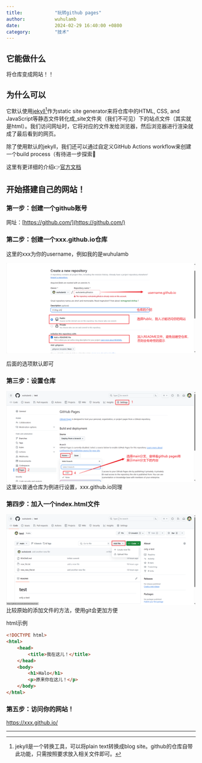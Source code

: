 ```yaml
---
title:            "玩转github pages"
author:           wuhulamb
date:             2024-02-29 16:40:00 +0800
category:         "技术"
---
```


## 它能做什么

将仓库变成网站！！

## 为什么可以

它默认使用[jekyll](https://jekyllrb.com/)[^1]作为static site generator来将仓库中的HTML, CSS, and JavaScript等静态文件转化成_site文件夹（我们不可见）下的站点文件（其实就是html）。我们访问网址时，它将对应的文件发给浏览器，然后浏览器进行渲染就成了最后看到的网页。

除了使用默认的jekyll，我们还可以通过自定义GitHub Actions workflow来创建一个build process（有待进一步探索:eyes:

这里有更详细的介绍:point_right:[官方文档](https://docs.github.com/en/pages/getting-started-with-github-pages/about-github-pages)

## 开始搭建自己的网站！

### 第一步：创建一个github账号
网址：[https://github.com/](https://github.com/)

### 第二步：创建一个xxx.github.io仓库

这里的xxx为你的username，例如我的是wuhulamb

![github-create-a-repository.png](/media/image/2024/02/github-create-a-repository.png)

后面的选项默认即可

### 第三步：设置仓库

![github-pages-setting.png](/media/image/2024/02/github-pages-setting.png)  
这里以普通仓库为例进行设置，xxx.github.io同理

### 第四步：加入一个index.html文件

![github-add-file.png](/media/image/2024/02/github-add-file.png)  
比较原始的添加文件的方法，使用git会更加方便

html示例

```html
<!DOCTYPE html>
<html>
    <head>
        <title>我在这儿！</title>
    </head>
    <body>
        <h1>Halo</h1>
        <p>原来你在这儿！</p>
    </body>
</html>
```

### 第五步：访问你的网站！

https://xxx.github.io/

---

[^1]: jekyll是一个转换工具，可以将plain text转换成blog site。github的仓库自带此功能，只需按照要求放入相关文件即可。
